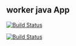 ## worker java App
[![Build Status](http://35.244.13.196:8080/buildStatus/icon?job=instavote%2Fworker-bulid)](http://35.244.13.196:8080/job/instavote/job/worker-bulid/)
  
[![Build Status](http://35.244.13.196:8080/buildStatus/icon?job=instavote%2Fworker-test&subject=UnitTest)](http://35.244.13.196:8080/job/instavote/job/worker-test/)
